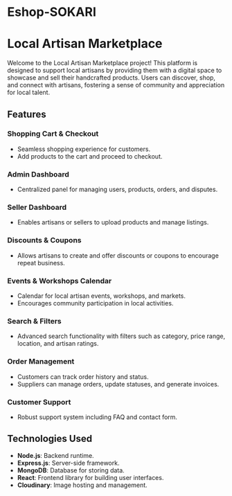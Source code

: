 # Eshop-SOKARI

# Local Artisan Marketplace

Welcome to the Local Artisan Marketplace project! This platform is designed to support local artisans by providing them with a digital space to showcase and sell their handcrafted products. Users can discover, shop, and connect with artisans, fostering a sense of community and appreciation for local talent.

## Features

### Shopping Cart & Checkout
- Seamless shopping experience for customers.
- Add products to the cart and proceed to checkout.

### Admin Dashboard
- Centralized panel for managing users, products, orders, and disputes.

### Seller Dashboard
- Enables artisans or sellers to upload products and manage listings.

### Discounts & Coupons
- Allows artisans to create and offer discounts or coupons to encourage repeat business.

### Events & Workshops Calendar
- Calendar for local artisan events, workshops, and markets.
- Encourages community participation in local activities.

### Search & Filters
- Advanced search functionality with filters such as category, price range, location, and artisan ratings.

### Order Management
- Customers can track order history and status.
- Suppliers can manage orders, update statuses, and generate invoices.

### Customer Support
- Robust support system including FAQ and contact form.

## Technologies Used

- **Node.js**: Backend runtime.
- **Express.js**: Server-side framework.
- **MongoDB**: Database for storing data.
- **React**: Frontend library for building user interfaces.
- **Cloudinary**: Image hosting and management.

